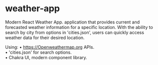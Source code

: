 # weather-app
Modern React Weather App. application that provides current and forecasted weather information for a specific location. With the ability to search by city from options in 'cities.json', users can quickly access weather data for their desired location.

Using: 
• https://Openweathermap.org APIs.   
• 'cities.json' for search options.  
• Chakra UI, modern component library.
